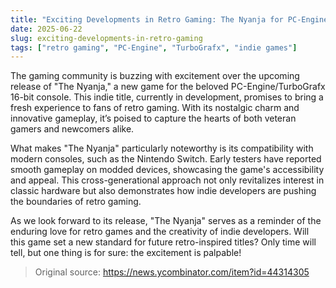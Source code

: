 ```yaml
---
title: "Exciting Developments in Retro Gaming: The Nyanja for PC-Engine/TurboGrafx"
date: 2025-06-22
slug: exciting-developments-in-retro-gaming
tags: ["retro gaming", "PC-Engine", "TurboGrafx", "indie games"]
---
```


The gaming community is buzzing with excitement over the upcoming release of "The Nyanja," a new game for the beloved PC-Engine/TurboGrafx 16-bit console. This indie title, currently in development, promises to bring a fresh experience to fans of retro gaming. With its nostalgic charm and innovative gameplay, it’s poised to capture the hearts of both veteran gamers and newcomers alike.

What makes "The Nyanja" particularly noteworthy is its compatibility with modern consoles, such as the Nintendo Switch. Early testers have reported smooth gameplay on modded devices, showcasing the game's accessibility and appeal. This cross-generational approach not only revitalizes interest in classic hardware but also demonstrates how indie developers are pushing the boundaries of retro gaming.

As we look forward to its release, "The Nyanja" serves as a reminder of the enduring love for retro games and the creativity of indie developers. Will this game set a new standard for future retro-inspired titles? Only time will tell, but one thing is for sure: the excitement is palpable!

> Original source: https://news.ycombinator.com/item?id=44314305